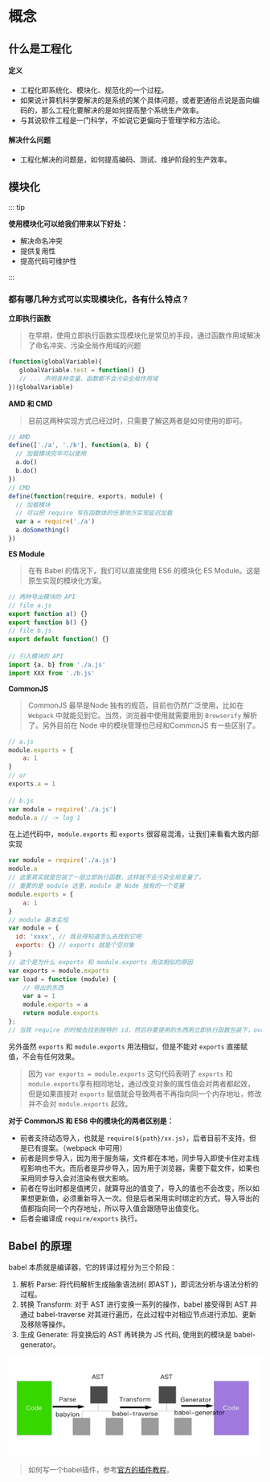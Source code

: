 # 概念

## 什么是工程化

#### 定义

- 工程化即系统化、模块化、规范化的一个过程。
- 如果说计算机科学要解决的是系统的某个具体问题，或者更通俗点说是面向编码的，那么工程化要解决的是如何提高整个系统生产效率。
- 与其说软件工程是一门科学，不如说它更偏向于管理学和方法论。

#### 解决什么问题

- 工程化解决的问题是，如何提高编码、测试、维护阶段的生产效率。

## 模块化

::: tip

**使用模块化可以给我们带来以下好处：**

- 解决命名冲突
- 提供复用性
- 提高代码可维护性

:::

### 都有哪几种方式可以实现模块化，各有什么特点？

**立即执行函数**

> 在早期，使用立即执行函数实现模块化是常见的手段，通过函数作用域解决了命名冲突、污染全局作用域的问题

```js
(function(globalVariable){
   globalVariable.test = function() {}
   // ... 声明各种变量、函数都不会污染全局作用域
})(globalVariable)
```

**AMD 和 CMD**

> 目前这两种实现方式已经过时，只需要了解这两者是如何使用的即可。

```js
// AMD
define(['./a', './b'], function(a, b) {
  // 加载模块完毕可以使用
  a.do()
  b.do()
})
// CMD
define(function(require, exports, module) {
  // 加载模块
  // 可以把 require 写在函数体的任意地方实现延迟加载
  var a = require('./a')
  a.doSomething()
})
```

**ES Module**

> 在有 Babel 的情况下，我们可以直接使用 ES6 的模块化 ES Module。这是原生实现的模块化方案。

```js
// 两种导出模块的 API
// file a.js
export function a() {}
export function b() {}
// file b.js
export default function() {}

// 引入模块的 API
import {a, b} from './a.js'
import XXX from './b.js'
```

**CommonJS**

> CommonJS 最早是Node 独有的规范，目前也仍然广泛使用，比如在 `Webpack` 中就能见到它。当然，浏览器中使用就需要用到 `Browserify` 解析了。另外目前在 Node 中的模块管理也已经和CommonJS 有一些区别了。

```js
// a.js
module.exports = {
    a: 1
}
// or
exports.a = 1

// b.js
var module = require('./a.js')
module.a // -> log 1
```

在上述代码中，`module.exports` 和 `exports` 很容易混淆，让我们来看看大致内部实现

```js
var module = require('./a.js')
module.a
// 这里其实就是包装了一层立即执行函数，这样就不会污染全局变量了，
// 重要的是 module 这里，module 是 Node 独有的一个变量
module.exports = {
    a: 1
}
// module 基本实现
var module = {
  id: 'xxxx', // 我总得知道怎么去找到它吧
  exports: {} // exports 就是个空对象
}
// 这个是为什么 exports 和 module.exports 用法相似的原因
var exports = module.exports
var load = function (module) {
    // 导出的东西
    var a = 1
    module.exports = a
    return module.exports
};
// 当我 require 的时候去找到独特的 id，然后将要使用的东西用立即执行函数包装下，over
```

另外虽然 `exports` 和 `module.exports` 用法相似，但是不能对 `exports` 直接赋值，不会有任何效果。

> 因为 `var exports = module.exports` 这句代码表明了 `exports` 和 `module.exports`享有相同地址，通过改变对象的属性值会对两者都起效，但是如果直接对 `exports` 赋值就会导致两者不再指向同一个内存地址，修改并不会对 `module.exports` 起效。

**对于 CommonJS 和 ES6 中的模块化的两者区别是：**

- 前者支持动态导入，也就是 `require(${path}/xx.js)`，后者目前不支持，但是已有提案。（webpack 中可用）
- 前者是同步导入，因为用于服务端，文件都在本地，同步导入即使卡住对主线程影响也不大。而后者是异步导入，因为用于浏览器，需要下载文件，如果也采用同步导入会对渲染有很大影响。
- 前者在导出时都是值拷贝，就算导出的值变了，导入的值也不会改变，所以如果想更新值，必须重新导入一次。但是后者采用实时绑定的方式，导入导出的值都指向同一个内存地址，所以导入值会跟随导出值变化。
- 后者会编译成 `require/exports` 执行。

## Babel 的原理

babel 本质就是编译器，它的转译过程分为三个阶段：

1. 解析 Parse: 将代码解析生成抽象语法树( 即AST )，即词法分析与语法分析的过程。
2. 转换 Transform: 对于 AST 进行变换一系列的操作，babel 接受得到 AST 并通过 babel-traverse 对其进行遍历，在此过程中对相应节点进行添加、更新及移除等操作。
3. 生成 Generate: 将变换后的 AST 再转换为 JS 代码, 使用到的模块是 babel-generator。

![babel原理](../images/engineering/babel.png)

> 如何写一个babel插件，参考[官方的插件教程](https://github.com/jamiebuilds/babel-handbook/blob/master/translations/zh-Hans/plugin-handbook.md#builders)。

